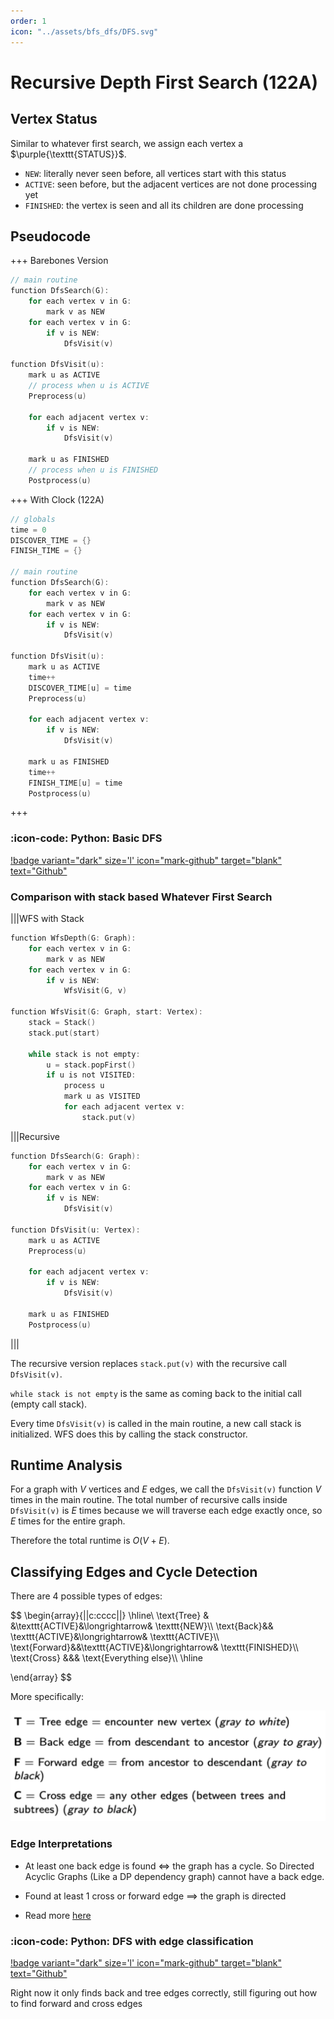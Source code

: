 ```yaml
---
order: 1
icon: "../assets/bfs_dfs/DFS.svg"
---
```


# Recursive Depth First Search (122A)

## Vertex Status

Similar to whatever first search, we assign each vertex a $\purple{\texttt{STATUS}}$.

- $\texttt{NEW}$: literally never seen before, all vertices start with this status
- $\texttt{ACTIVE}$: seen before, but the adjacent vertices are not done processing yet
- $\texttt{FINISHED}$: the vertex is seen and all its children are done processing

## Pseudocode

+++ Barebones Version

```c
// main routine
function DfsSearch(G):
	for each vertex v in G:
		mark v as NEW
	for each vertex v in G:
		if v is NEW:
			DfsVisit(v)

function DfsVisit(u):
	mark u as ACTIVE
	// process when u is ACTIVE
	Preprocess(u) 
	
	for each adjacent vertex v:
		if v is NEW: 
			DfsVisit(v) 

	mark u as FINISHED
	// process when u is FINISHED
	Postprocess(u)

```

+++ With Clock (122A)

```c
// globals
time = 0 
DISCOVER_TIME = {}
FINISH_TIME = {}

// main routine
function DfsSearch(G):
	for each vertex v in G:
		mark v as NEW
	for each vertex v in G:
		if v is NEW:
			DfsVisit(v)

function DfsVisit(u):
	mark u as ACTIVE
	time++
	DISCOVER_TIME[u] = time
	Preprocess(u)
	
	for each adjacent vertex v:
		if v is NEW: 
			DfsVisit(v) 

	mark u as FINISHED
	time++
	FINISH_TIME[u] = time
	Postprocess(u)
```

+++


### :icon-code: Python: Basic DFS

[!badge variant="dark" size='l' icon="mark-github" target="blank" text="Github"](https://github.com/tomli380576/ECS122A-Algorithms-python-implementation/blob/main/Implementations/basic-DFS.py)


### Comparison with stack based Whatever First Search


|||WFS with Stack
```c
function WfsDepth(G: Graph):
	for each vertex v in G:
		mark v as NEW
	for each vertex v in G:
		if v is NEW:
			WfsVisit(G, v)
			
function WfsVisit(G: Graph, start: Vertex):
	stack = Stack()
	stack.put(start)

	while stack is not empty:
		u = stack.popFirst()
		if u is not VISITED:
			process u
			mark u as VISITED
			for each adjacent vertex v:
				stack.put(v)
```
|||Recursive
```c
function DfsSearch(G: Graph):
	for each vertex v in G:
		mark v as NEW
	for each vertex v in G:
		if v is NEW:
			DfsVisit(v)

function DfsVisit(u: Vertex):
	mark u as ACTIVE
	Preprocess(u)
	
	for each adjacent vertex v:
		if v is NEW: 
			DfsVisit(v) 

	mark u as FINISHED
	Postprocess(u)
```
|||


The recursive version replaces `stack.put(v)` with the recursive call `DfsVisit(v)`.

`while stack is not empty` is the same as coming back to the initial call (empty call stack).

Every time `DfsVisit(v)` is called in the main routine, a new call stack is initialized. WFS does this by calling the stack constructor.

## Runtime Analysis

For a graph with $V$ vertices and $E$ edges, we call the `DfsVisit(v)` function $V$ times in the main routine. The total number of recursive calls inside `DfsVisit(v)` is $E$ times because we will traverse each edge exactly once, so $E$ times for the entire graph.

Therefore the total runtime is $O(V+E)$.


## Classifying Edges and Cycle Detection

There are 4 possible types of edges:

$$
\begin{array}{||c:cccc||}
\hline\\
\text{Tree} & &\texttt{ACTIVE}&\longrightarrow& \texttt{NEW}\\\\
\text{Back}&& \texttt{ACTIVE}&\longrightarrow& \texttt{ACTIVE}\\\\
\text{Forward}&&\texttt{ACTIVE}&\longrightarrow& \texttt{FINISHED}\\\\
\text{Cross} &&& \text{Everything else}\\\\
\hline

\end{array}
$$

More specifically:

![Source: Prof Bai’s 122A slides. Gray = Active, White = New, Black = Finished](../assets/bfs_dfs/dfs-edge-classification.png)

### Edge Interpretations

- At least one back edge is found $\iff$ the graph has a cycle. So Directed Acyclic Graphs (Like a DP dependency graph) cannot have a back edge. 
    
- Found at least 1 cross or forward edge $\implies$ the graph is directed

- Read more [here](https://courses.csail.mit.edu/6.006/spring11/rec/rec13.pdf)

### :icon-code: Python: DFS with edge classification

[!badge variant="dark" size='l' icon="mark-github" target="blank" text="Github"](https://github.com/tomli380576/ECS122A-Algorithms-python-implementation/blob/main/Implementations/DFS-cycle-detection.py)

Right now it only finds back and tree edges correctly, still figuring out how to find forward and cross edges
